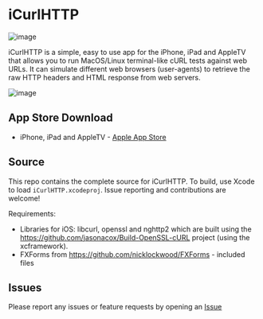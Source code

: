 # iCurlHTTP

![image](https://user-images.githubusercontent.com/836718/209584788-2eea8c00-4ff6-4225-ad42-6ef9d2a3a705.png)

iCurlHTTP is a simple, easy to use app for the iPhone, iPad and AppleTV that allows you to run MacOS/Linux terminal-like cURL tests against web URLs. It can simulate different web browsers (user-agents) to retrieve the raw HTTP headers and HTML response from web servers.

![image](https://user-images.githubusercontent.com/836718/209585825-c1b06ffd-baa8-4955-9861-f0a9cf1e6169.png)

## App Store Download

* iPhone, iPad and AppleTV - [Apple App Store](https://apps.apple.com/us/app/icurlhttp/id611943891)

## Source

This repo contains the complete source for iCurlHTTP. To build, use Xcode to load `iCurlHTTP.xcodeproj`. Issue reporting and contributions are welcome!

Requirements:

* Libraries for iOS: libcurl, openssl and nghttp2 which are built using the https://github.com/jasonacox/Build-OpenSSL-cURL project (using the xcframework).
* FXForms from https://github.com/nicklockwood/FXForms - included files

## Issues

Please report any issues or feature requests by opening an [Issue](https://github.com/jasonacox/iCurlHTTP/issues/new)
